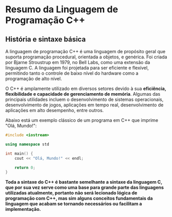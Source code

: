 # Resumo da Linguagem de Programação C++

## História e sintaxe básica

A linguagem de programação C++ é uma linguagem de propósito geral que suporta programação procedural, orientada a objetos, e genérica. Foi criada por Bjarne Stroustrup em 1979, no Bell Labs, como uma extensão da linguagem C. A linguagem foi projetada para ser eficiente e flexível, permitindo tanto o controle de baixo nível do hardware como a programação de alto nível.

O C++ é amplamente utilizado em diversos setores devido à sua <b>eficiência, flexibilidade e capacidade de gerenciamento de memória</b>. Algumas das principais utilidades incluem o desenvolvimento de sistemas operacionais, desenvolvimento de jogos, aplicações em tempo real, desenvolvimento de aplicações em alto desempenho, entre outros.

Abaixo está um exemplo clássico de um programa em C++ que imprime "Olá, Mundo!":

```cpp
#include <iostream>

using namespace std

int main() {
    cout << "Olá, Mundo!" << endl;

    return 0;
}
```

<b>Toda a sintaxe do C++ é bastante semelhante a sintaxe da linguagem C, que por sua vez serve como uma base para grande parte das linguagens utilizadas atualmente, portanto não será lecionado lógica de programação com C++, mas sim alguns conceitos fundamentais da linguagem que acabam se tornando necessários ou facilitam a implementação.</b>